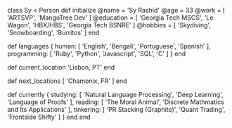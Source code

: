 class Sy < Person
  def initialize
    @name = 'Sy Rashid'
    @age = 33
    @work = [ 'ARTSVP', 'MangoTree Dev' ]
    @education = [ 'Georgia Tech MSCS', 'Le Wagon', 'HBX/HBS', 'Georgia Tech BSNRE' ]
    @hobbies = [ 'Skydiving', 'Snowboarding', 'Burritos' ]
  end

  def languages
    {
      human: [ 'English', 'Bengali', 'Portuguese', 'Spanish' ],
      programming: [ 'Ruby', 'Python', 'Javascript', 'SQL', 'C' ]
     }
  end

  def current_location
    'Lisbon, PT'
  end

  def next_locations
    [ 'Chamonix, FR' ]
  end

  def currently
    {
      studying: [ 'Natural Language Processing', 'Deep Learning', 'Language of Proofs' ],
      reading: [ 'The Moral Animal', 'Discrete Mathmatics and Its Applications' ],
      tinkering: [ 'PR Stacking (Graphite)', 'Quant Trading', 'Frontside Shifty' ]
     }
  end
end
